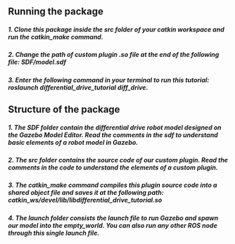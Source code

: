 
## Running the package
##### 1. Clone this package inside the _src_ folder of your catkin workspace and run the ___catkin_make___ command.
##### 2. Change the path of custom plugin _.so_ file at the end of the following file: _SDF/model.sdf_
##### 3. Enter the following command in your terminal to run this tutorial: ___roslaunch differential_drive_tutorial diff_drive.___

## Structure of the package
##### 1. The SDF folder contain the differential drive robot model designed on the Gazebo Model Editor. Read the comments in the sdf to understand basic elements of a robot model in Gazebo.
##### 2. The src folder contains the source code of our custom plugin. Read the comments in the code to understand the elements of a custom plugin.
##### 3. The catkin_make command compiles this plugin source code into a shared object file and saves it at the following path: _catkin_ws/devel/lib/libdifferential_drive_tutorial.so_
##### 4. The launch folder consists the launch file to run Gazebo and spawn our model into the empty_world. You can also run any other ROS node through this single launch file.
